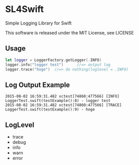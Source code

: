 SL4Swift
===============

Simple Logging Library for Swift


This software is released under the MIT License, see LICENSE


## Usage

```swift
let logger = LoggerFactory.getLogger(.INFO)
logger.info("logger test")      //=> output log
logger.trace("hoge")  //=> do nothing(loglevel = .INFO)
```

## Log Output Example

```
2015-08-02 16:59:31.482 xctest[74860:477566] [INFO] LoggerTest.swift(testExample():8) - logger test
2015-08-02 16:59:31.482 xctest[74860:477566] [TRACE] LoggerTest.swift(testExample():9) - hoge
```

## LogLevel

* trace
* debug
* info
* warn
* error
